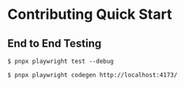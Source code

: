 # Contributing Quick Start

## End to End Testing

```shell
$ pnpx playwright test --debug

$ pnpx playwright codegen http://localhost:4173/
```
